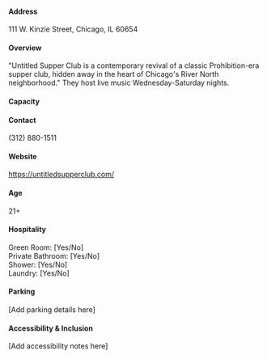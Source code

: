#### Address

111 W. Kinzie Street, Chicago, IL 60654

#### Overview

"Untitled Supper Club is a contemporary revival of a classic Prohibition-era supper club, hidden away in the heart of Chicago's River North neighborhood." They host live music Wednesday-Saturday nights.

#### Capacity



#### Contact

(312) 880-1511

#### Website

https://untitledsupperclub.com/

#### Age

21+

#### Hospitality

Green Room: [Yes/No]  
Private Bathroom: [Yes/No]  
Shower: [Yes/No]  
Laundry: [Yes/No]

#### Parking

[Add parking details here]

#### Accessibility & Inclusion

[Add accessibility notes here]
